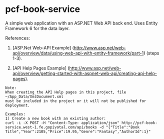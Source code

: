# pcf-book-service
A simple web application with an ASP.NET Web API back end. Uses Entity Framework 6 for the data layer.

References:

1) [ASP.Net Web-API Example] (http://www.asp.net/web-api/overview/data/using-web-api-with-entity-framework/part-1) (steps 1-3).

2) [API Help Pages Example] (http://www.asp.net/web-api/overview/getting-started-with-aspnet-web-api/creating-api-help-pages).

```
Note:
When creating the API Help pages in this project, file ~/App_Data/XmlDocument.xml 
must be included in the project or it will not be published for deployment.
```
```
Examples:
1) Create a new book with an existing author:
curl -i -X POST -H "Content-Type: application/json" http://pcf-book-service.west-1.fe.gopivotal.com/api/books -d "{"Title":"Book Title","Year":2105,"Price":19.95,"Genre":"Fantasy","AuthorId":1}"
```
